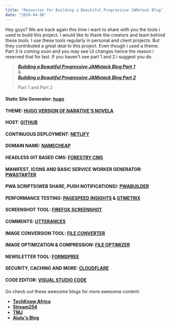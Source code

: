```yaml
---
title: "Resources for Building a Beautiful Progressive JAMstack Blog"
date: "2020-04-06"
---
```


Hey guys? We are back again this time i want to share with you the tools i used to build this project. I would like to thank the creators and team behind these tools. I use these tools regularly in personal and client projects. But they contributed a great deal to this project. Even though i used a theme. Part 3 is coming soon and you may see UI changes hence the reason i reserved that for last. If you haven't see part 1 and 2 i suggest you do.

> [**_Building a Beautiful Progressive JAMstack Blog Part_** **_1_**](https://ajulusthoughts.wordpress.com/2020/03/31/building-a-beautiful-progressive-jamstack-blog-part-1/)  
> &  
> [**_Building a Beautiful Progressive JAMstack Blog Part 2_**](https://ajulusthoughts.wordpress.com/2020/04/05/building-a-beautiful-progressive-jamstack-blog-part-2/)
> 
> Part 1 and Part 2

#### Static Site Generator: [**hugo**](https://gohugo.io)

#### THEME: [**HUGO VERSION OF NARATIVE'S NOVELA**](https://github.com/forestryio/hugo-theme-novela)

#### HOST: [GITHUB](https://github.com)

#### CONTINUOUS DEPLOYMENT: [NETLIFY](https://netlify.com)

#### DOMAIN NAME: [**NAMECHEAP**](https://namecheap.com)

#### HEADLESS GIT BASED CMS: [FORESTRY CMS](https://forestry.io)

#### MANIFEST, ICONS AND BASIC SERVICE WORKER GENERATOR: [PWASTARTER](https://pwastarter.love2dev.com)

#### PWA SCRIPTS(WEB SHARE, PUSH NOTIFICATIONS): [PWABUILDER](https://pwabuilder.com)

#### PERFORMANCE TESTING: [PAGESPEED INSIGHTS](https://developers.google.com/speed/pagespeed/insights/) & [GTMETRIX](https://gtmetrix.com/)

#### SCREENSHOT TOOL: [FIREFOX SCREENSHOT](https://screenshots.firefox.com/)

#### COMMENTS: [UTTERANCES](https://utteranc.es)

#### IMAGE CONVERSION TOOL: [FILE CONVERTER](https://file-converter.org/)

#### IMAGE OPTIMIZATION & COMPRESSION: [FILE OPTIMIZER](https://nikkhokkho.sourceforge.io/static.php?page=FileOptimizer)

#### NEWSLETTER TOOL: [FORMSPREE](https://formspree.com)

#### SECURITY, CACHING AND MORE: [CLOUDFLARE](https://cloudflare.com)

#### CODE EDITOR: [VISUAL STUDIO CODE](https://code.visualstudio.com/)

Go check out these awesome blogs for more awesome content:

- [**TechKnow Africa**](https://techknow.co.ke)
- [**Stream254**](https://stream254.com)
- [**TMJ**](https://tmj.home.blog)
- [**Ajulu's Blog**](https://blog.stephenajulu.com)
